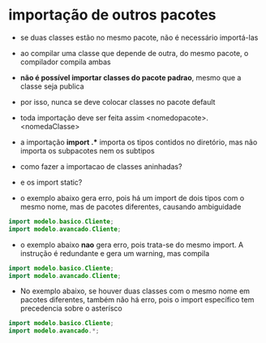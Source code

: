 # importação de outros pacotes

* se duas classes estão no mesmo pacote, não é necessário importá-las
* ao compilar uma classe que depende de outra, do mesmo pacote, o compilador compila ambas
* **não é possível importar classes do pacote padrao**, mesmo que a classe seja publica
* por isso, nunca se deve colocar classes no pacote default
* toda importação deve ser feita assim \<nomedopacote\>.\<nomedaClasse\>
* a importação **import .\*** importa os tipos contidos no diretório, mas não importa os subpacotes nem os subtipos
* como fazer a importacao de classes aninhadas?
* e os import static?


* o exemplo abaixo gera erro, pois há um import de dois tipos com o mesmo nome, mas de pacotes diferentes, causando ambiguidade

```java
import modelo.basico.Cliente;
import modelo.avancado.Cliente;
```

* o exemplo abaixo **nao** gera erro, pois trata-se do mesmo import. A instrução é redundante e gera um warning, mas compila

```java
import modelo.basico.Cliente;
import modelo.avancado.Cliente;
```

* No exemplo abaixo, se houver duas classes com o mesmo nome em pacotes diferentes, também não há erro, pois o import específico tem precedencia sobre o asterísco

```java
import modelo.basico.Cliente;
import modelo.avancado.*;
```



  
                                                                   
  
  

